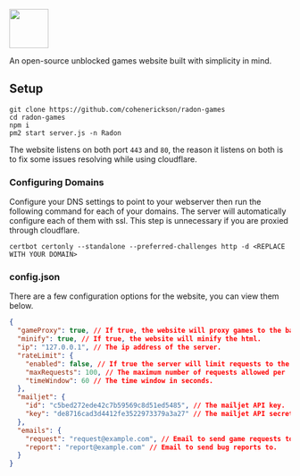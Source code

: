 <img height="70px" src="https://raw.githubusercontent.com/cohenerickson/radon-games/main/public/img/banner.svg"></img>

An open-source unblocked games website built with simplicity in mind.

## Setup
```
git clone https://github.com/cohenerickson/radon-games
cd radon-games
npm i
pm2 start server.js -n Radon
```

The website listens on both port `443` and `80`, the reason it listens on both is to fix some issues resolving while using cloudflare.


### Configuring Domains
Configure your DNS settings to point to your webserver then run the following command for each of your domains. The server will automatically configure each of them with ssl. This step is unnecessary if you are proxied through cloudflare.
```
certbot certonly --standalone --preferred-challenges http -d <REPLACE WITH YOUR DOMAIN>
```


### config.json
There are a few configuration options for the website, you can view them below.
```json
{
  "gameProxy": true, // If true, the website will proxy games to the backend server.
  "minify": true, // If true, the website will minify the html.
  "ip": "127.0.0.1", // The ip address of the server.
  "rateLimit": {
    "enabled": false, // If true the server will limit requests to the specified rate.
    "maxRequests": 100, // The maximum number of requests allowed per 'timeWindow'.
    "timeWindow": 60 // The time window in seconds.
  },
  "mailjet": {
    "id": "c5bed272ede42c7b59569c8d51ed5485", // The mailjet API key.
    "key": "de8716cad3d4412fe3522973379a3a27" // The mailjet API secret.
  },
  "emails": {
    "request": "request@example.com", // Email to send game requests to.
    "report": "report@example.com" // Email to send bug reports to.
  }
}
```

